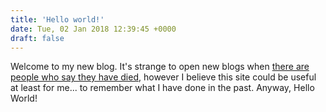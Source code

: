 ```yaml
---
title: 'Hello world!'
date: Tue, 02 Jan 2018 12:39:45 +0000
draft: false
---
```


Welcome to my new blog. It's strange to open new blogs when [there are people who say they have died](https://www.wired.com/2008/10/st-essay-19), however I believe this site could be useful at least for me... to remember what I have done in the past. Anyway, Hello World!
